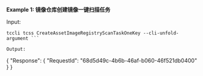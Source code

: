 **Example 1: 镜像仓库创建镜像一键扫描任务**



Input: 

```
tccli tcss CreateAssetImageRegistryScanTaskOneKey --cli-unfold-argument ```

Output: 
```
{
    "Response": {
        "RequestId": "68d5d49c-4b6b-46af-b060-46f521db0400"
    }
}
```

